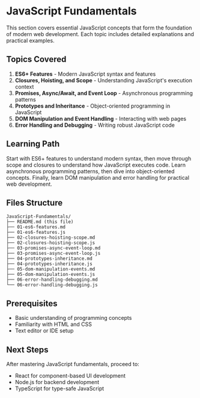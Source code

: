 # JavaScript Fundamentals

This section covers essential JavaScript concepts that form the foundation of modern web development. Each topic includes detailed explanations and practical examples.

## Topics Covered

1. **ES6+ Features** - Modern JavaScript syntax and features
2. **Closures, Hoisting, and Scope** - Understanding JavaScript's execution context
3. **Promises, Async/Await, and Event Loop** - Asynchronous programming patterns
4. **Prototypes and Inheritance** - Object-oriented programming in JavaScript
5. **DOM Manipulation and Event Handling** - Interacting with web pages
6. **Error Handling and Debugging** - Writing robust JavaScript code

## Learning Path

Start with ES6+ features to understand modern syntax, then move through scope and closures to understand how JavaScript executes code. Learn asynchronous programming patterns, then dive into object-oriented concepts. Finally, learn DOM manipulation and error handling for practical web development.

## Files Structure

```
JavaScript-Fundamentals/
├── README.md (this file)
├── 01-es6-features.md
├── 01-es6-features.js
├── 02-closures-hoisting-scope.md
├── 02-closures-hoisting-scope.js
├── 03-promises-async-event-loop.md
├── 03-promises-async-event-loop.js
├── 04-prototypes-inheritance.md
├── 04-prototypes-inheritance.js
├── 05-dom-manipulation-events.md
├── 05-dom-manipulation-events.js
├── 06-error-handling-debugging.md
└── 06-error-handling-debugging.js
```

## Prerequisites

- Basic understanding of programming concepts
- Familiarity with HTML and CSS
- Text editor or IDE setup

## Next Steps

After mastering JavaScript fundamentals, proceed to:
- React for component-based UI development
- Node.js for backend development
- TypeScript for type-safe JavaScript
